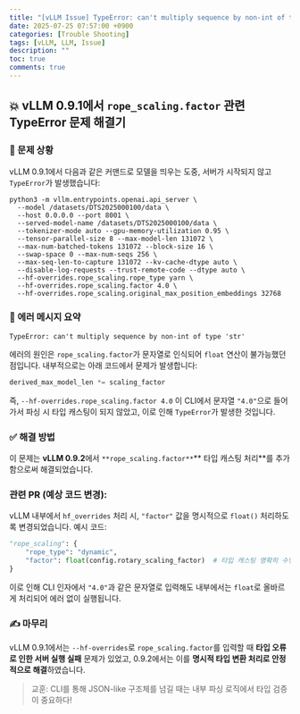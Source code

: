 ```yaml
---
title: "[vLLM Issue] TypeError: can't multiply sequence by non-int of type 'str'"
date: 2025-07-25 07:57:00 +0900
categories: [Trouble Shooting]
tags: [vLLM, LLM, Issue]
description: ""
toc: true
comments: true
---
```


## 💥 vLLM 0.9.1에서 `rope_scaling.factor` 관련 TypeError 문제 해결기

### 🧩 문제 상황

vLLM 0.9.1에서 다음과 같은 커맨드로 모델을 띄우는 도중, 서버가 시작되지 않고 `TypeError`가 발생했습니다:

```shell
python3 -m vllm.entrypoints.openai.api_server \
  --model /datasets/DTS2025000100/data \
  --host 0.0.0.0 --port 8001 \
  --served-model-name /datasets/DTS2025000100/data \
  --tokenizer-mode auto --gpu-memory-utilization 0.95 \
  --tensor-parallel-size 8 --max-model-len 131072 \
  --max-num-batched-tokens 131072 --block-size 16 \
  --swap-space 0 --max-num-seqs 256 \
  --max-seq-len-to-capture 131072 --kv-cache-dtype auto \
  --disable-log-requests --trust-remote-code --dtype auto \
  --hf-overrides.rope_scaling.rope_type yarn \
  --hf-overrides.rope_scaling.factor 4.0 \
  --hf-overrides.rope_scaling.original_max_position_embeddings 32768
```

### 🛑 에러 메시지 요약

```plain text
TypeError: can't multiply sequence by non-int of type 'str'
```

에러의 원인은 `rope_scaling.factor`가 문자열로 인식되어 `float` 연산이 불가능했던 점입니다. 내부적으로는 아래 코드에서 문제가 발생합니다:

```python
derived_max_model_len *= scaling_factor 
```

즉, `--hf-overrides.rope_scaling.factor 4.0` 이 CLI에서 문자열 `"4.0"`으로 들어가서 파싱 시 타입 캐스팅이 되지 않았고, 이로 인해 `TypeError`가 발생한 것입니다.

### ✅ 해결 방법

이 문제는 **vLLM 0.9.2**에서 `**rope_scaling.factor**`** 타입 캐스팅 처리**를 추가함으로써 해결되었습니다.

### 관련 PR (예상 코드 변경):

vLLM 내부에서 `hf_overrides` 처리 시, `"factor"` 값을 명시적으로 `float()` 처리하도록 변경되었습니다. 예시 코드:

```python
"rope_scaling": {
    "rope_type": "dynamic",
    "factor": float(config.rotary_scaling_factor)  # 타입 캐스팅 명확히 수행
}
```

이로 인해 CLI 인자에서 `"4.0"`과 같은 문자열로 입력해도 내부에서는 `float`로 올바르게 처리되어 에러 없이 실행됩니다.

### ✍️ 마무리

vLLM 0.9.1에서는 `--hf-overrides`로 `rope_scaling.factor`를 입력할 때 **타입 오류로 인한 서버 실행 실패** 문제가 있었고, 0.9.2에서는 이를 **명시적 타입 변환 처리로 안정적으로 해결**하였습니다.

> 교훈: CLI를 통해 JSON-like 구조체를 넘길 때는 내부 파싱 로직에서 타입 검증이 중요하다!


